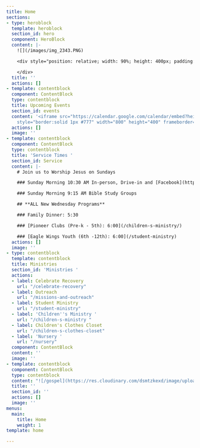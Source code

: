 ```yaml
---
title: Home
sections:
- type: heroblock
  template: heroblock
  section_id: hero
  component: HeroBlock
  content: |-
    ![](/images/img_2343.PNG)

    <div style="position: relative; width: 90%; height: 400px; padding: 20px 10px; margin: 15px auto; text-align: center;"><div style="display: inline-block; width: 30%;height: 80px;float: left; margin-left: 2%; margin-bottom: 15%;">   <button class="tithely-give-btn" style="position: relative; width: 100%; height: 100%; cursor: pointer;color: #0082d0;font-size: 3vw;font-weight: bold;background: none;  border: 3px solid #0082d0; transition: all 0.4s linear;" data-church-id="1302493">Give</button> <script src="https://tithe.ly/widget/v3/give.js?3"></script><script> var tw = create_tithely_widget();</script></div><div style="display: inline-block;width: 30%;height: 80px;float: left;margin-left: 2%;margin-bottom: 15%;"><button class="tithely-give-btn" style="position: relative;width: 100%;height: 100%;cursor: pointer;color: #0082d0;font-size: 3vw;font-weight: bold;background: none;border: 3px solid #0082d0;transition: all 0.4s linear;">About Us</button><script src="/about/"></script><script>var tw = create_tithely_widget();</script></div><div style="display: inline-block;width: 30%;height: 80px;float: left;margin-left: 2%;margin-bottom: 15%;"><button class="tithely-give-btn" style="position: relative;width: 100%;height: 100%;cursor: pointer;color: #0082d0;font-size: 3vw;font-weight: bold;background: none;border: 3px solid #0082d0;transition: all 0.4s linear;">Watch Online</button><script src="/sermons"></script><script>var tw = create_tithely_widget();</script></div><div style="display: inline-block;width: 30%;height: 80px;float: left;margin-left: 2%;margin-bottom: 15%;"><button class="tithely-give-btn" style="position: relative;width: 100%;height: 100%;cursor: pointer;color: #0082d0;font-size: 3vw;font-weight: bold;background: none;border: 3px solid #0082d0;transition: all 0.4s linear;">Prayer Requests</button><script src="https://forms.gle/duinCZesEGRo8xDs9"></script><script>var tw = create_tithely_widget();</script></div><div style="display: inline-block;width: 30%;height: 80px;float: left;margin-left: 2%;margin-bottom: 15%;"><button class="tithely-give-btn" style="position: relative;width: 100%;height: 100%;cursor: pointer;color: #0082d0;font-size: 3vw;font-weight: bold;background: none;border: 3px solid #0082d0;transition: all 0.4s linear;">I'm New Here</button><script src="/style-guide/"></script><script>var tw = create_tithely_widget();</script></div><div style="display: inline-block;width: 30%;height: 80px;float: left;margin-left: 2%;margin-bottom: 15%;"><button class="tithely-give-btn" style="position: relative;width: 100%;height: 100%;cursor: pointer;color: #0082d0;font-size: 3vw;font-weight: bold;background: none;border: 3px solid #0082d0;transition: all 0.4s linear;">Contact Us</button><script src="/contact/"></script><script>var tw = create_tithely_widget();</script>

    </div>
  title: ''
  actions: []
- template: contentblock
  component: ContentBlock
  type: contentblock
  title: Upcoming Events
  section_id: events
  content: '<iframe src="https://calendar.google.com/calendar/embed?height=400&amp;wkst=1&amp;bgcolor=%234285F4&amp;ctz=America%2FNew_York&amp;src=cjEwZTRrM3AzN21hMG81cHJqcmg1aGVyZ3NAZ3JvdXAuY2FsZW5kYXIuZ29vZ2xlLmNvbQ&amp;src=ZW4udXNhI2hvbGlkYXlAZ3JvdXAudi5jYWxlbmRhci5nb29nbGUuY29t&amp;color=%23C0CA33&amp;color=%230B8043&amp;title=Upcoming%20Events&amp;showTz=0&amp;showCalendars=0&amp;mode=AGENDA"
    style="border:solid 1px #777" width="800" height="400" frameborder="0" scrolling="no"></iframe>'
  actions: []
  image: ''
- template: contentblock
  component: ContentBlock
  type: contentblock
  title: 'Service Times '
  section_id: Service
  content: |-
    # Join us to Worship Jesus on Sundays

    ### Sunday Morning 10:30 AM In-person, Drive-in and [Facebook](https://www.facebook.com/groups/FBCBronson/)

    ### Sunday Morning 9:15 AM Bible Study Groups

    ## **ALL New Wednesday Programs**

    ### Family Dinner: 5:30

    ### [Pioneer Clubs (Pre-k - 5th): 6:00](/children-s-ministry/)

    ### [Eagle Wings Youth (6th -12th): 6:00](/student-ministry)
  actions: []
  image: ''
- type: contentblock
  template: contentblock
  title: Ministries
  section_id: 'Ministries '
  actions:
  - label: Celebrate Recovery
    url: "/celebrate-recovery"
  - label: Outreach
    url: "/missions-and-outreach"
  - label: Student Ministry
    url: "/student-ministry"
  - label: 'Children''s Ministry '
    url: "/children-s-ministry "
  - label: Children's Clothes Closet
    url: "/children-s-clothes-closet"
  - label: 'Nursery '
    url: "/nursery"
  component: ContentBlock
  content: ''
  image: ''
- template: contentblock
  component: ContentBlock
  type: contentblock
  content: "![/gospel](https://res.cloudinary.com/dsmtzkexd/image/upload/q_auto:good/v1607537160/IMG_2359.png)"
  title: ''
  section_id: ''
  actions: []
  image: ''
menus:
  main:
    title: Home
    weight: 1
template: home

---
```

